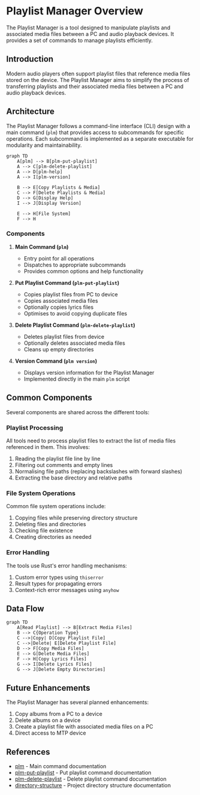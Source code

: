 # Playlist Manager Overview

The Playlist Manager is a tool designed to manipulate playlists and
associated media files between a PC and audio playback devices.  It
provides a set of commands to manage playlists efficiently.

## Introduction

Modern audio players often support playlist files that reference media
files stored on the device.  The Playlist Manager aims to simplify the
process of transferring playlists and their associated media files
between a PC and audio playback devices.

## Architecture

The Playlist Manager follows a command-line interface (CLI) design with
a main command (`plm`) that provides access to subcommands for specific
operations.  Each subcommand is implemented as a separate executable
for modularity and maintainability.

```mermaid
graph TD
    A[plm] --> B[plm-put-playlist]
    A --> C[plm-delete-playlist]
    A --> D[plm-help]
    A --> I[plm-version]
    
    B --> E[Copy Playlists & Media]
    C --> F[Delete Playlists & Media]
    D --> G[Display Help]
    I --> J[Display Version]
    
    E --> H[File System]
    F --> H
```

### Components

1. **Main Command (`plm`)**
   - Entry point for all operations
   - Dispatches to appropriate subcommands
   - Provides common options and help functionality

2. **Put Playlist Command (`plm-put-playlist`)**
   - Copies playlist files from PC to device
   - Copies associated media files
   - Optionally copies lyrics files
   - Optimises to avoid copying duplicate files

3. **Delete Playlist Command (`plm-delete-playlist`)**
   - Deletes playlist files from device
   - Optionally deletes associated media files
   - Cleans up empty directories

4. **Version Command (`plm version`)**
   - Displays version information for the Playlist Manager
   - Implemented directly in the main `plm` script

## Common Components

Several components are shared across the different tools:

### Playlist Processing

All tools need to process playlist files to extract the list of media
files referenced in them.  This involves:

1. Reading the playlist file line by line
2. Filtering out comments and empty lines
3. Normalising file paths (replacing backslashes with forward slashes)
4. Extracting the base directory and relative paths

### File System Operations

Common file system operations include:

1. Copying files while preserving directory structure
2. Deleting files and directories
3. Checking file existence
4. Creating directories as needed

### Error Handling

The tools use Rust's error handling mechanisms:

1. Custom error types using `thiserror`
2. Result types for propagating errors
3. Context-rich error messages using `anyhow`

## Data Flow

```mermaid
graph TD
    A[Read Playlist] --> B[Extract Media Files]
    B --> C{Operation Type}
    C -->|Copy| D[Copy Playlist File]
    C -->|Delete| E[Delete Playlist File]
    D --> F[Copy Media Files]
    E --> G[Delete Media Files]
    F --> H[Copy Lyrics Files]
    G --> I[Delete Lyrics Files]
    G --> J[Delete Empty Directories]
```

## Future Enhancements

The Playlist Manager has several planned enhancements:

1. Copy albums from a PC to a device
2. Delete albums on a device
3. Create a playlist file with associated media files on a PC
4. Direct access to MTP device

## References

- [plm](plm.md) - Main command documentation
- [plm-put-playlist](plm-put-playlist.md) - Put playlist command
  documentation
- [plm-delete-playlist](plm-delete-playlist.md) - Delete playlist
  command documentation
- [directory-structure](directory-structure.md) - Project directory
  structure documentation
